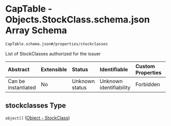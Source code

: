 # CapTable - Objects.StockClass.schema.json Array Schema

```txt
CapTable.schema.json#/properties/stockclasses
```

List of StockClasses authorized for the issuer

| Abstract            | Extensible | Status         | Identifiable            | Custom Properties | Additional Properties | Access Restrictions | Defined In                                                              |
| :------------------ | :--------- | :------------- | :---------------------- | :---------------- | :-------------------- | :------------------ | :---------------------------------------------------------------------- |
| Can be instantiated | No         | Unknown status | Unknown identifiability | Forbidden         | Allowed               | none                | [CapTable.schema.json*](../CapTable.schema.json "open original schema") |

## stockclasses Type

`object[]` ([Object - StockClass](captable-properties-captable---objectsstockclassschemajson-array-object---stockclass.md))
